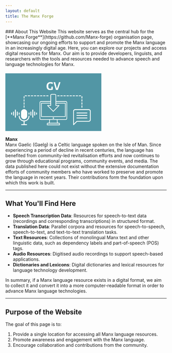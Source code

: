 ```yaml
---
layout: default
title: The Manx Forge
---
```


<div style="display: flex; align-items: center; gap: 20px; flex-wrap: wrap;">
  <div style="flex: 1; min-width: 300px;">
    ### About This Website
    This website serves as the central hub for the [**Manx Forge**](https://github.com/Manx-forge) organisation page, showcasing our ongoing efforts to support and promote the Manx language in an increasingly digital age. Here, you can explore our projects and access digital resources for Manx. Our aim is to provide developers, linguists, and researchers with the tools and resources needed to advance speech and language technologies for Manx.
  </div>
  <div style="flex: 0 0 300px; text-align: center;">
    <img src="/assets/images/Copy-of-Manx-Forge-Logo.png" loading="lazy" alt="Manx Forge Logo" class="image-10" style="max-width: 100%; height: auto;">
  </div>
</div>

**Manx**  
Manx Gaelic (Gaelg) is a Celtic language spoken on the Isle of Man. Since experiencing a period of decline in recent centuries, the language has benefited from community-led revitalisation efforts and now continues to grow through educational programs, community events, and media. The data published here could not exist without the extensive documentation efforts of community members who have worked to preserve and promote the language in recent years. Their contributions form the foundation upon which this work is built. 

---

## What You'll Find Here
- **Speech Transcription Data**: Resources for speech-to-text data (recordings and corresponding transcriptions) in structured format.
- **Translation Data**: Parallel corpora and resources for speech-to-speech, speech-to-text, and text-to-text translation tasks.
- **Text Resources**: Collections of monolingual Manx text and other linguistic data, such as dependency labels and part-of-speech (POS) tags.
- **Audio Resources**: Digitised audio recordings to support speech-based applications.
- **Dictionaries and Lexicons**: Digital dictionaries and lexical resources for language technology development.

In summary, if a Manx language resource exists in a digital format, we aim to collect it and convert it into a more computer-readable format in order to advance Manx language technologies.

---

## Purpose of the Website
The goal of this page is to:
1. Provide a single location for accessing all Manx language resources.
2. Promote awareness and engagement with the Manx language.
3. Encourage collaboration and contributions from the community.
